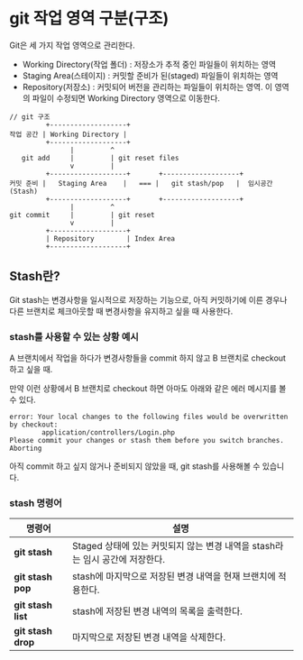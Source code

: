 # git 작업 영역 구분(구조)

Git은 세 가지 작업 영역으로 관리한다.

* Working Directory(작업 폴더) : 저장소가 추적 중인 파일들이 위치하는 영역
* Staging Area(스테이지) : 커밋할 준비가 된(staged) 파일들이 위치하는 영역
* Repository(저장소) : 커밋되어 버전을 관리하는 파일들이 위치하는 영역. 이 영역의 파일이 수정되면 Working Directory 영역으로 이동한다.

```
// git 구조
         +-------------------+  
작업 공간 | Working Directory |
         +-------------------+ 
               |         ^ 
   git add     |         | git reset files
               v         |
         +-------------------+       +-------------------+  
커밋 준비 |   Staging Area    |   === |   git stash/pop   |  임시공간(Stash)
         +-------------------+       +-------------------+
               |         ^
git commit     |         | git reset
               v         |  
         +-------------------+  
         | Repository        | Index Area
         +-------------------+   

```


## Stash란?

Git stash는 변경사항을 일시적으로 저장하는 기능으로, 아직 커밋하기에 이른 경우나 다른 브랜치로 체크아웃할 때 변경사항을 유지하고 싶을 때 사용한다.


### stash를 사용할 수 있는 상황 예시 


A 브랜치에서 작업을 하다가 변경사항들을 commit 하지 않고 B 브랜치로 checkout 하고 싶을 때.

만약 이런 상황에서 B 브랜치로 checkout 하면 아마도 아래와 같은 에러 메시지를 볼 수 있다.

```
error: Your local changes to the following files would be overwritten by checkout:
        application/controllers/Login.php
Please commit your changes or stash them before you switch branches.
Aborting
```

아직 commit 하고 싶지 않거나 준비되지 않았을 때, git stash를 사용해볼 수 있습니다.


### stash 명령어

| 명령어 | 설명                               |
|-------|-----------------------------------|
|  **git stash**  | Staged 상태에 있는 커밋되지 않는 변경 내역을 stash라는 임시 공간에 저장한다.          |
|  **git stash pop**  | stash에 마지막으로 저장된 변경 내역을 현재 브랜치에 적용한다.         |
|  **git stash list**  | stash에 저장된 변경 내역의 목록을 출력한다.         |
|  **git stash drop**  | 마지막으로 저장된 변경 내역을 삭제한다.          |